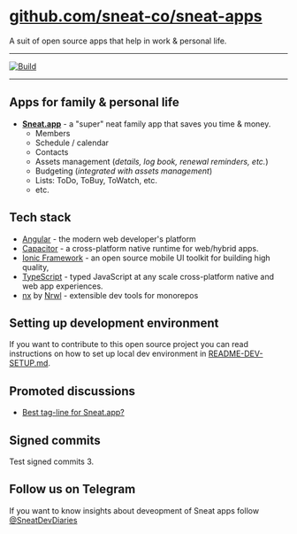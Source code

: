 # [github.com/sneat-co/sneat-apps](https://github.com/sneat-co/sneat-apps)

A suit of open source apps that help in work & personal life.

---

[![Build](https://github.com/sneat-co/sneat-apps/actions/workflows/build.yml/badge.svg)](https://github.com/sneat-co/sneat-apps/actions/workflows/build.yml)

---

## Apps for family & personal life

- [**Sneat.app**](https://sneat.app) - a "super" neat family app that saves you time & money.
  - Members
  - Schedule / calendar
  - Contacts
  - Assets management (_details, log book, renewal reminders, etc._)
  - Budgeting (_integrated with assets management_)
  - Lists: ToDo, ToBuy, ToWatch, etc.
  - etc.

[//]: # '## Apps for work'
[//]: # '- **Sneat.team** - provides authentication & org structure for below apps:'
[//]: # '    - [DataTug](src/apps/datatug) - SQL & HTTP queries workbench'
[//]: # '    - [ScrumSpace](src/apps/scrumspace) - daily scrums & retrospectives for agile teams '
[//]: # '    - [IssueNumber.One](src/apps/issuenumberone) - facilitates continuous **focused** feedback & improvements'

## Tech stack

- [Angular](https://angular.io/) - the modern web developer's platform
- [Capacitor](https://capacitorjs.com/) - a cross-platform native runtime for web/hybrid apps.
- [Ionic Framework](https://ionicframework.com/) - an open source mobile UI toolkit for building high quality,
- [TypeScript](https://www.typescriptlang.org/) - typed JavaScript at any scale
  cross-platform native and web app experiences.
- [nx](https://nx.dev/) by [Nrwl](https://nrwl.io/) - extensible dev tools for monorepos

## Setting up development environment

If you want to contribute to this open source project you can
read instructions on how to set up local dev environment in [README-DEV-SETUP.md](docs/README-DEV-SETUP.md).

## Promoted discussions

- [Best tag-line for Sneat.app?](https://github.com/sneat-co/sneat-apps/discussions/1568)

## Signed commits

Test signed commits 3.


## Follow us on Telegram

If you want to know insights about deveopment of Sneat apps follow [@SneatDevDiaries](https://t.me/SneatDevDiaries)

